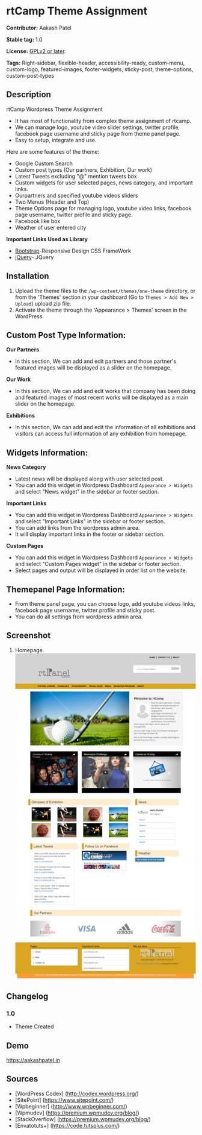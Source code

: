 rtCamp Theme Assignment
==================

**Contributor:** Aakash Patel

**Stable tag:** 1.0 

**License:** [GPLv2 or later](http://www.gnu.org/licenses/gpl-2.0.html).

**Tags:** Right-sidebar, flexible-header, accessibility-ready, custom-menu, custom-logo, featured-images, footer-widgets, sticky-post, theme-options, custom-post-types 

## Description ##
rtCamp Wordpress Theme Assignment
* It has most of functionality from complex theme assignment of rtcamp.
* We can manage logo, youtube video slider settings, twitter profile, facebook page username and sticky page from theme panel page.
* Easy to setup, integrate and use.

Here are some features of the theme:

* Google Custom Search
* Custom post types (Our partners, Exhibition, Our work)
* Latest Tweets excluding "@" mention tweets box
* Custom widgets for user selected pages, news category, and important links.
* Ourpartners and specified youtube videos sliders
* Two Menus (Header and Top)
* Theme Options page for managing logo, youtube video links, facebook page username, twitter profile and sticky page.
* Facebook like box
* Weather of user entered city


**Important Links Used as Library**
* [Bootstrap](http://getbootstrap.com/)-Responsive Design CSS FrameWork
* [jQuery](https://jquery.com//)- JQuery

## Installation

1. Upload the theme files to the `/wp-content/themes/one-theme` directory, or from the 'Themes' section in your dashboard (Go to `Themes > Add New > Upload`) upload zip file.
2. Activate the theme through the 'Appearance > Themes' screen in the WordPress.

## Custom Post Type Information:

**Our Partners**
* In this section, We can add and edit partners and those partner's featured images will be displayed as a slider on the homepage. 

**Our Work**
* In this section, We can add and edit works that company has been doing and featured images of most recent works will be displayed as a main slider on the homepage.

**Exhibitions**
* In this section, We can add and edit the information of all exhibitions and visitors can access full information of any exhibition from homepage.

## Widgets Information:

**News Category**
* Latest news will be displayed along with user selected post.
* You can add this widget in Wordpress Dashboard `Appearance > Widgets` and select "News widget" in the sidebar or footer section.

**Important Links**
* You can add this widget in Wordpress Dashboard `Appearance > Widgets` and select "Important Links" in the sidebar or footer section.
* You can add links from the wordpress admin area.
* It will display important links in the footer or sidebar section.

**Custom Pages**
* You can add this widget in Wordpress Dashboard `Appearance > Widgets` and select "Custom Pages widget" in the sidebar or footer section.
* Select pages and output will be displayed in order list on the website.

## Themepanel Page Information:
* From theme panel page, you can choose logo, add youtube videos links, facebook page username, twitter profile and sticky post.
* You can do all settings from wordpress admin area.


## Screenshot

1. Homepage.
![Post Editor Meta Box](https://github.com/itsaakashpatel/rtcampthemechallenge/blob/master/screenshot/image.png)

## Changelog

### 1.0
- Theme Created

## Demo

https://aakashpatel.in

## Sources

- [WordPress Codex] (http://codex.wordpress.org/)
- [SitePoint] (https://www.sitepoint.com/)
- [Wpbeginner] (http://www.wpbeginner.com/)
- [Wpmudev] (https://premium.wpmudev.org/blog/)
- [StackOverflow] (https://premium.wpmudev.org/blog/)
- [Envatotuts+] (https://code.tutsplus.com/)